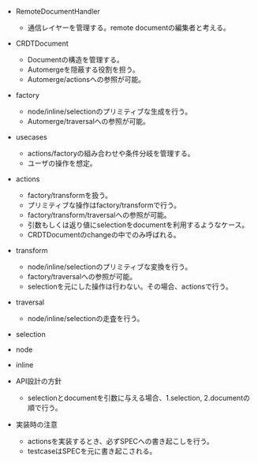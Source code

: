 - RemoteDocumentHandler
  - 通信レイヤーを管理する。remote documentの編集者と考える。
- CRDTDocument
  - Documentの構造を管理する。
  - Automergeを隠蔽する役割を担う。
  - Automerge/actionsへの参照が可能。
- factory
  - node/inline/selectionのプリミティブな生成を行う。
  - Automerge/traversalへの参照が可能。
- usecases
  - actions/factoryの組み合わせや条件分岐を管理する。
  - ユーザの操作を想定。
- actions
  - factory/transformを扱う。
  - プリミティブな操作はfactory/transformで行う。
  - factory/transform/traversalへの参照が可能。
  - 引数もしくは返り値にselectionをdocumentを利用するようなケース。
  - CRDTDocumentのchangeの中でのみ呼ばれる。
- transform
  - node/inline/selectionのプリミティブな変換を行う。
  - factory/traversalへの参照が可能。
  - selectionを元にした操作は行わない。その場合、actionsで行う。
- traversal
  - node/inline/selectionの走査を行う。
- selection
- node
- inline

- API設計の方針
  - selectionとdocumentを引数に与える場合、1.selection, 2.documentの順で行う。

- 実装時の注意
  - actionsを実装するとき、必ずSPECへの書き起こしを行う。
  - testcaseはSPECを元に書き起こされる。
